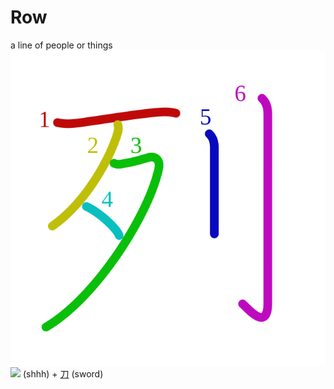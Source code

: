 # Row
a line of people or things
![列](../Kanji/kanji-colorize/5217.svg)
![](http://www.kanjidamage.com/assets/radsmall/ssshhhh-ce1839b0b6eff34c64d2dd7d6022cbc232ebcff197531dbe20fc8e354b9fdd7f.jpg) (shhh) + [刀](../Kanji/kanji-dict/刀.md) (sword)